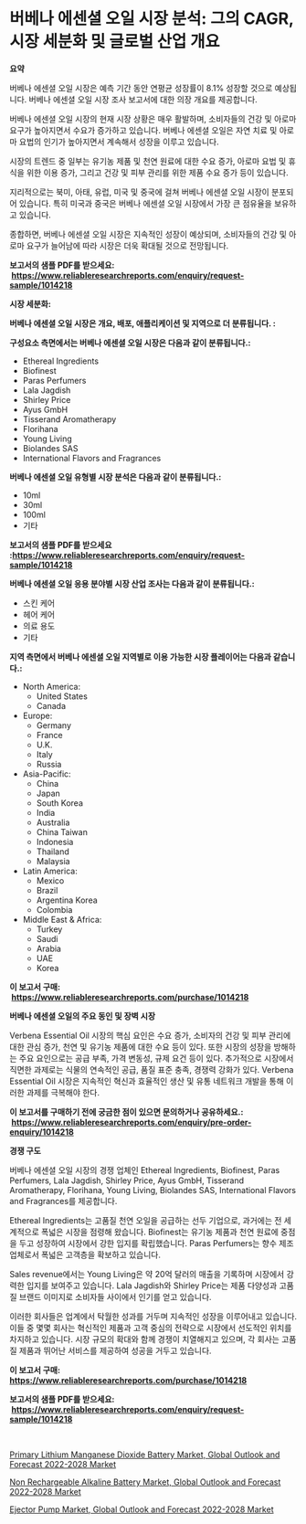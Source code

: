 <p><h1>버베나 에센셜 오일 시장 분석: 그의 CAGR, 시장 세분화 및 글로벌 산업 개요</h1></p><p><strong>요약</strong></p>
<p><p>버베나 에센셜 오일 시장은 예측 기간 동안 연평균 성장률이 8.1% 성장할 것으로 예상됩니다. 버베나 에센셜 오일 시장 조사 보고서에 대한 의장 개요를 제공합니다.</p><p>버베나 에센셜 오일 시장의 현재 시장 상황은 매우 활발하며, 소비자들의 건강 및 아로마 요구가 높아지면서 수요가 증가하고 있습니다. 버베나 에센셜 오일은 자연 치료 및 아로마 요법의 인기가 높아지면서 계속해서 성장을 이루고 있습니다.</p><p>시장의 트렌드 중 일부는 유기농 제품 및 천연 원료에 대한 수요 증가, 아로마 요법 및 휴식을 위한 이용 증가, 그리고 건강 및 피부 관리를 위한 제품 수요 증가 등이 있습니다.</p><p>지리적으로는 북미, 아태, 유럽, 미국 및 중국에 걸쳐 버베나 에센셜 오일 시장이 분포되어 있습니다. 특히 미국과 중국은 버베나 에센셜 오일 시장에서 가장 큰 점유율을 보유하고 있습니다.</p><p>종합하면, 버베나 에센셜 오일 시장은 지속적인 성장이 예상되며, 소비자들의 건강 및 아로마 요구가 늘어남에 따라 시장은 더욱 확대될 것으로 전망됩니다.</p></p>
<p><strong>보고서의 샘플 PDF를 받으세요: &nbsp;<a href="https://www.reliableresearchreports.com/enquiry/request-sample/1014218">https://www.reliableresearchreports.com/enquiry/request-sample/1014218</a></strong></p>
<p><strong>시장 세분화:</strong></p>
<p><strong> 버베나 에센셜 오일 시장은 개요, 배포, 애플리케이션 및 지역으로 더 분류됩니다. :</strong></p>
<p><strong>구성요소 측면에서는 버베나 에센셜 오일 시장은 다음과 같이 분류됩니다.:</strong></p>
<p><ul><li>Ethereal Ingredients</li><li>Biofinest</li><li>Paras Perfumers</li><li>Lala Jagdish</li><li>Shirley Price</li><li>Ayus GmbH</li><li>Tisserand Aromatherapy</li><li>Florihana</li><li>Young Living</li><li>Biolandes SAS</li><li>International Flavors and Fragrances</li></ul></p>
<p><strong> 버베나 에센셜 오일 유형별 시장 분석은 다음과 같이 분류됩니다.:</strong></p>
<p><ul><li>10ml</li><li>30ml</li><li>100ml</li><li>기타</li></ul></p>
<p><strong>보고서의 샘플 PDF를 받으세요 :<a href="https://www.reliableresearchreports.com/enquiry/request-sample/1014218">https://www.reliableresearchreports.com/enquiry/request-sample/1014218</a></strong></p>
<p><strong> 버베나 에센셜 오일 응용 분야별 시장 산업 조사는 다음과 같이 분류됩니다.:</strong></p>
<p><ul><li>스킨 케어</li><li>헤어 케어</li><li>의료 용도</li><li>기타</li></ul></p>
<p><strong>지역 측면에서 버베나 에센셜 오일 지역별로 이용 가능한 시장 플레이어는 다음과 같습니다.:</strong></p>
<p><ul>
    <li>
        North America:
        <ul>
            <li>United States</li>
            <li>Canada</li>
        </ul>
    </li>
    <li>
        Europe:
        <ul>
            <li>Germany</li>
            <li>France</li>
            <li>U.K.</li>
            <li>Italy</li>
            <li>Russia</li>
        </ul>
    </li>
    <li>
        Asia-Pacific:
        <ul>
            <li>China</li>
            <li>Japan</li>
            <li>South Korea</li>
            <li>India</li>
            <li>Australia</li>
            <li>China Taiwan</li>
            <li>Indonesia</li>
            <li>Thailand</li>
            <li>Malaysia</li>
        </ul>
    </li>
    <li>
        Latin America:
        <ul>
            <li>Mexico</li>
            <li>Brazil</li>
            <li>Argentina Korea</li>
            <li>Colombia</li>
        </ul>
    </li>
    <li>
        Middle East & Africa:
        <ul>
            <li>Turkey</li>
            <li>Saudi</li>
            <li>Arabia</li>
            <li>UAE</li>
            <li>Korea</li>
        </ul>
    </li>
    </ul></p>
<p><strong>이 보고서 구매: &nbsp;<a href="https://www.reliableresearchreports.com/purchase/1014218">https://www.reliableresearchreports.com/purchase/1014218</a></strong></p>
<p><strong>버베나 에센셜 오일의 주요 동인 및 장벽 시장</strong></p>
<p><p>Verbena Essential Oil 시장의 핵심 요인은 수요 증가, 소비자의 건강 및 피부 관리에 대한 관심 증가, 천연 및 유기농 제품에 대한 수요 등이 있다. 또한 시장의 성장을 방해하는 주요 요인으로는 공급 부족, 가격 변동성, 규제 요건 등이 있다. 추가적으로 시장에서 직면한 과제로는 식물의 연속적인 공급, 품질 표준 충족, 경쟁력 강화가 있다. Verbena Essential Oil 시장은 지속적인 혁신과 효율적인 생산 및 유통 네트워크 개발을 통해 이러한 과제를 극복해야 한다.</p></p>
<p><strong>이 보고서를 구매하기 전에 궁금한 점이 있으면 문의하거나 공유하세요.: &nbsp;<a href="https://www.reliableresearchreports.com/enquiry/pre-order-enquiry/1014218">https://www.reliableresearchreports.com/enquiry/pre-order-enquiry/1014218</a></strong></p>
<p><strong>경쟁 구도</strong></p>
<p><p>버베나 에센셜 오일 시장의 경쟁 업체인 Ethereal Ingredients, Biofinest, Paras Perfumers, Lala Jagdish, Shirley Price, Ayus GmbH, Tisserand Aromatherapy, Florihana, Young Living, Biolandes SAS, International Flavors and Fragrances를 제공합니다. </p><p>Ethereal Ingredients는 고품질 천연 오일을 공급하는 선두 기업으로, 과거에는 전 세계적으로 폭넓은 시장을 점령해 왔습니다. Biofinest는 유기농 제품과 천연 원료에 중점을 두고 성장하여 시장에서 강한 입지를 확립했습니다. Paras Perfumers는 향수 제조업체로서 폭넓은 고객층을 확보하고 있습니다.</p><p>Sales revenue에서는 Young Living은 약 20억 달러의 매출을 기록하며 시장에서 강력한 입지를 보여주고 있습니다. Lala Jagdish와 Shirley Price는 제품 다양성과 고품질 브랜드 이미지로 소비자들 사이에서 인기를 얻고 있습니다.</p><p>이러한 회사들은 업계에서 탁월한 성과를 거두며 지속적인 성장을 이루어내고 있습니다. 이들 중 몇몇 회사는 혁신적인 제품과 고객 중심의 전략으로 시장에서 선도적인 위치를 차지하고 있습니다. 시장 규모의 확대와 함께 경쟁이 치열해지고 있으며, 각 회사는 고품질 제품과 뛰어난 서비스를 제공하여 성공을 거두고 있습니다.</p></p>
<p><strong>이 보고서 구매: &nbsp; <a href="https://www.reliableresearchreports.com/purchase/1014218">https://www.reliableresearchreports.com/purchase/1014218</a></strong></p>
<p><strong>보고서의 샘플 PDF를 받으세요: &nbsp;<a href="https://www.reliableresearchreports.com/enquiry/request-sample/1014218">https://www.reliableresearchreports.com/enquiry/request-sample/1014218</a></strong><strong></strong></p>
<p>&nbsp;</p>
<p><p><a href="https://view.publitas.com/reportprime-1/primary-lithium-manganese-dioxide-battery-market-global-outlook-and-forecast-2022-2028-market-size-growth-and-forecast-from-2023-2030/">Primary Lithium Manganese Dioxide Battery Market, Global Outlook and Forecast 2022-2028 Market</a></p><p><a href="https://view.publitas.com/reportprime-1/non-rechargeable-alkaline-battery-market-global-outlook-and-forecast-2022-2028-market-research-report-provides-thorough-industry-overview-which-offers-an-in-depth-analysis-of-product-trends-and-new-market-divisions/">Non Rechargeable Alkaline Battery Market, Global Outlook and Forecast 2022-2028 Market</a></p><p><a href="https://view.publitas.com/reportprime-1/ejector-pump-market-global-outlook-and-forecast-2022-2028-market-size-share-trends-analysis-report-by-application-regional-outlook-competitive-strategies-and-segment-forecasts-2023-2030/">Ejector Pump Market, Global Outlook and Forecast 2022-2028 Market</a></p></p>
